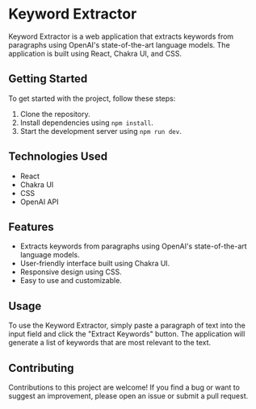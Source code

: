 Keyword Extractor
=================

Keyword Extractor is a web application that extracts keywords from paragraphs using OpenAI's state-of-the-art language models. The application is built using React, Chakra UI, and CSS.

Getting Started
---------------

To get started with the project, follow these steps:

1.  Clone the repository.
2.  Install dependencies using `npm install`.
3.  Start the development server using `npm run dev`.

Technologies Used
-----------------

-   React
-   Chakra UI
-   CSS
-   OpenAI API

Features
--------

-   Extracts keywords from paragraphs using OpenAI's state-of-the-art language models.
-   User-friendly interface built using Chakra UI.
-   Responsive design using CSS.
-   Easy to use and customizable.

Usage
-----

To use the Keyword Extractor, simply paste a paragraph of text into the input field and click the "Extract Keywords" button. The application will generate a list of keywords that are most relevant to the text.

Contributing
------------

Contributions to this project are welcome! If you find a bug or want to suggest an improvement, please open an issue or submit a pull request.

